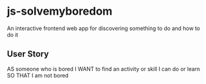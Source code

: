 # js-solvemyboredom
An interactive frontend web app for discovering something to do and how to do it

## User Story 
AS someone who is bored
I WANT to find an activity or skill I can do or learn
SO THAT I am not bored

